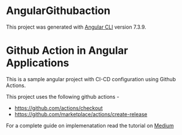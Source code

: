 # AngularGithubaction

This project was generated with [Angular CLI](https://github.com/angular/angular-cli) version 7.3.9.


# Github Action in Angular Applications


This is a sample angular project with CI-CD configuration using Github Actions.

This project uses the following github actions -

* https://github.com/actions/checkout
* https://github.com/marketplace/actions/create-release

For a complete guide on implemenatation read the tutorial on [Medium](https://medium.com/better-programming/building-angular-apps-using-github-actions-bf916b56ed0c)

